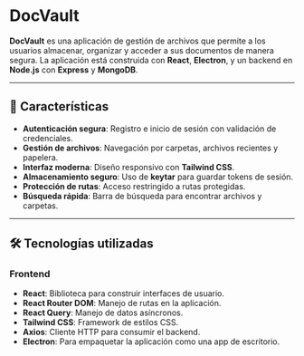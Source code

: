 # DocVault

**DocVault** es una aplicación de gestión de archivos que permite a los usuarios almacenar, organizar y acceder a sus documentos de manera segura. La aplicación está construida con **React**, **Electron**, y un backend en **Node.js** con **Express** y **MongoDB**.

---

## 🚀 Características

- **Autenticación segura**: Registro e inicio de sesión con validación de credenciales.
- **Gestión de archivos**: Navegación por carpetas, archivos recientes y papelera.
- **Interfaz moderna**: Diseño responsivo con **Tailwind CSS**.
- **Almacenamiento seguro**: Uso de **keytar** para guardar tokens de sesión.
- **Protección de rutas**: Acceso restringido a rutas protegidas.
- **Búsqueda rápida**: Barra de búsqueda para encontrar archivos y carpetas.

---

## 🛠️ Tecnologías utilizadas

### **Frontend**
- **React**: Biblioteca para construir interfaces de usuario.
- **React Router DOM**: Manejo de rutas en la aplicación.
- **React Query**: Manejo de datos asíncronos.
- **Tailwind CSS**: Framework de estilos CSS.
- **Axios**: Cliente HTTP para consumir el backend.
- **Electron**: Para empaquetar la aplicación como una app de escritorio.
